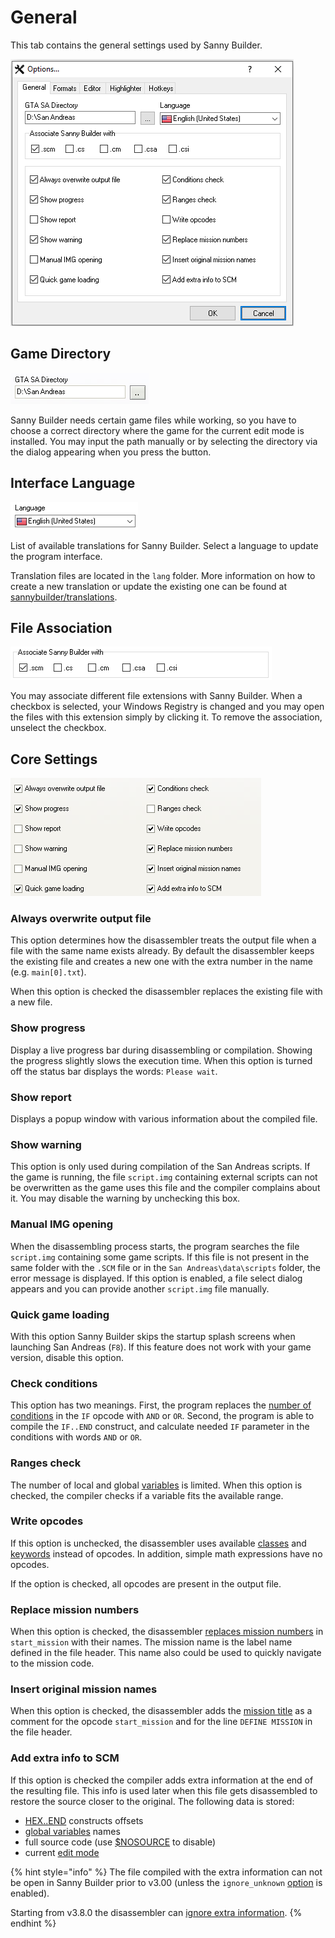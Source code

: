 # General

This tab contains the general settings used by Sanny Builder.

![](../.gitbook/assets/general-en.png)



## Game Directory

![](../.gitbook/assets/main_dir.png)

Sanny Builder needs certain game files while working, so you have to choose a correct directory where the game for the current edit mode is installed. You may input the path manually or by selecting the directory via the dialog appearing when you press the button.

## Interface Language

![](../.gitbook/assets/general-language-en.png)

List of available translations for Sanny Builder. Select a language to update the program interface. 

Translation files are located in the `lang` folder. More information on how to create a new translation or update the existing one can be found at [sannybuilder/translations](https://github.com/sannybuilder/translations).

## File Association

![](../.gitbook/assets/sb-options-associate.png)

You may associate different file extensions with Sanny Builder. When a checkbox is selected, your Windows Registry is changed and you may open the files with this extension simply by clicking it. To remove the association, unselect the checkbox.

## Core Settings

![](../.gitbook/assets/main_opt.png)

### Always overwrite output file

This option determines how the disassembler treats the output file when a file with the same name exists already. By default the disassembler keeps the existing file and creates a new one with the extra number in the name \(e.g. `main[0].txt`\). 

When this option is checked the disassembler replaces the existing file with a new file.

### Show progress

Display a live progress bar during disassembling or compilation. Showing the progress slightly slows the execution time. When this option is turned off the status bar displays the words: `Please wait`. 

### Show report

Displays a popup window with various information about the compiled file.

### Show warning

This option is only used during compilation of the San Andreas scripts. If the game is running, the file `script.img` containing external scripts can not be overwritten as the game uses this file and the compiler complains about it. You may disable the warning by unchecking this box.

### Manual IMG opening

When the disassembling process starts, the program searches the file `script.img` containing some game scripts. If this file is not present in the same folder with the `.SCM` file or in the `San Andreas\data\scripts` folder, the error message is displayed. If this option is enabled, a file select dialog appears and you can provide another `script.img` file manually.

### Quick game loading

With this option Sanny Builder skips the startup splash screens when launching San Andreas \(`F8`\). If this feature does not work with your game version, disable this option.

### Check conditions

This option has two meanings. First, the program replaces the [number of conditions](../coding/conditions.md#syntax) in the `IF` opcode with `AND` or `OR`. Second, the program is able to compile the `IF..END` construct, and calculate needed `IF` parameter in the conditions with words `AND` or `OR`.

### Ranges check

The number of local and global [variables](../coding/variables.md) is limited. When this option is checked, the compiler checks if a variable fits the available range.

### Write opcodes

If this option is unchecked, the disassembler uses available [classes](../coding/classes.md) and [keywords](../coding/keywords.md) instead of opcodes. In addition, simple math expressions have no opcodes. 

If the option is checked, all opcodes are present in the output file.

### Replace mission numbers

When this option is checked, the disassembler [replaces mission numbers](../features.md#replacing-mission-numbers-with-their-names) in `start_mission` with their names. The mission name is the label name defined in the file header. This name also could be used to quickly navigate to the mission code.

### Insert original mission names

When this option is checked, the disassembler adds the [mission title](../features.md#custom-mission-titles) as a comment for the opcode `start_mission` and for the line `DEFINE MISSION` in the file header.

### Add extra info to SCM

If this option is checked the compiler adds extra information at the end of the resulting file. This info is used later when this file gets disassembled to restore the source closer to the original. The following data is stored: 

* [HEX..END](../coding/hex..end.md) constructs offsets
* [global variables](../coding/variables.md#global-variables) names
* full source code \(use [$NOSOURCE](../coding/directives.md#usdnosource) to disable\)
* current [edit mode](../edit-modes/)

{% hint style="info" %}
The file compiled with the extra information can not be open in Sanny Builder prior to v3.00 \(unless the `ignore_unknown` [option](../console.md#ignore_unknown) is enabled\).

Starting from v3.8.0 the disassembler can [ignore extra information](../console.md#skip_extra_info).
{% endhint %}



